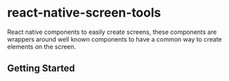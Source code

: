 # react-native-screen-tools
React native components to easily create screens, these components are wrappers around well known components to have a common way to create elements on the screen.

## Getting Started
